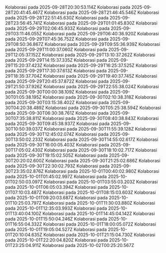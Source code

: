 
Kolaborasi pada 2025-09-28T20:30:53.114Z
Kolaborasi pada 2025-09-28T20:41:45.467Z
Kolaborasi pada 2025-09-28T21:46:45.546Z
Kolaborasi pada 2025-09-28T22:51:45.630Z
Kolaborasi pada 2025-09-28T23:56:45.741Z
Kolaborasi pada 2025-09-29T01:01:45.830Z
Kolaborasi pada 2025-09-29T02:06:45.933Z
Kolaborasi pada 2025-09-29T03:11:46.055Z
Kolaborasi pada 2025-09-29T06:40:36.920Z
Kolaborasi pada 2025-09-29T07:45:36.752Z
Kolaborasi pada 2025-09-29T08:50:36.867Z
Kolaborasi pada 2025-09-29T09:55:36.939Z
Kolaborasi pada 2025-09-29T11:00:37.060Z
Kolaborasi pada 2025-09-29T12:05:37.152Z
Kolaborasi pada 2025-09-29T13:10:37.262Z
Kolaborasi pada 2025-09-29T14:15:37.335Z
Kolaborasi pada 2025-09-29T15:20:37.423Z
Kolaborasi pada 2025-09-29T16:25:37.525Z
Kolaborasi pada 2025-09-29T17:30:37.613Z
Kolaborasi pada 2025-09-29T18:35:37.704Z
Kolaborasi pada 2025-09-29T19:40:37.745Z
Kolaborasi pada 2025-09-29T20:45:37.872Z
Kolaborasi pada 2025-09-29T21:50:37.926Z
Kolaborasi pada 2025-09-29T22:55:38.024Z
Kolaborasi pada 2025-09-30T00:00:38.109Z
Kolaborasi pada 2025-09-30T01:05:38.195Z
Kolaborasi pada 2025-09-30T02:10:38.318Z
Kolaborasi pada 2025-09-30T03:15:38.402Z
Kolaborasi pada 2025-09-30T04:20:38.489Z
Kolaborasi pada 2025-09-30T05:25:38.594Z
Kolaborasi pada 2025-09-30T06:30:38.761Z
Kolaborasi pada 2025-09-30T07:35:38.811Z
Kolaborasi pada 2025-09-30T08:40:38.843Z
Kolaborasi pada 2025-09-30T09:45:38.937Z
Kolaborasi pada 2025-09-30T10:50:39.037Z
Kolaborasi pada 2025-09-30T11:55:39.128Z
Kolaborasi pada 2025-09-30T12:45:02.074Z
Kolaborasi pada 2025-09-30T13:50:02.233Z
Kolaborasi pada 2025-09-30T14:55:02.617Z
Kolaborasi pada 2025-09-30T16:00:05.403Z
Kolaborasi pada 2025-09-30T17:05:02.430Z
Kolaborasi pada 2025-09-30T18:10:02.717Z
Kolaborasi pada 2025-09-30T19:15:02.505Z
Kolaborasi pada 2025-09-30T20:20:02.600Z
Kolaborasi pada 2025-09-30T21:25:02.686Z
Kolaborasi pada 2025-09-30T22:30:02.793Z
Kolaborasi pada 2025-09-30T23:35:02.876Z
Kolaborasi pada 2025-10-01T00:40:02.980Z
Kolaborasi pada 2025-10-01T01:45:02.997Z
Kolaborasi pada 2025-10-01T02:50:03.097Z
Kolaborasi pada 2025-10-01T03:55:03.203Z
Kolaborasi pada 2025-10-01T06:05:03.394Z
Kolaborasi pada 2025-10-01T07:10:03.487Z
Kolaborasi pada 2025-10-01T08:15:03.603Z
Kolaborasi pada 2025-10-01T09:20:03.687Z
Kolaborasi pada 2025-10-01T10:25:03.797Z
Kolaborasi pada 2025-10-01T11:30:03.880Z
Kolaborasi pada 2025-10-01T12:35:03.993Z
Kolaborasi pada 2025-10-01T13:40:04.100Z
Kolaborasi pada 2025-10-01T14:45:04.142Z
Kolaborasi pada 2025-10-01T15:50:04.246Z
Kolaborasi pada 2025-10-01T16:55:04.332Z
Kolaborasi pada 2025-10-01T18:00:05.072Z
Kolaborasi pada 2025-10-01T19:05:04.527Z
Kolaborasi pada 2025-10-01T20:10:04.635Z
Kolaborasi pada 2025-10-01T21:15:04.730Z
Kolaborasi pada 2025-10-01T22:20:04.820Z
Kolaborasi pada 2025-10-01T23:25:04.911Z
Kolaborasi pada 2025-10-02T00:25:20.567Z